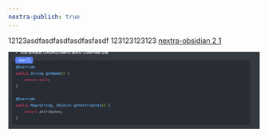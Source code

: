 ```yaml
---
nextra-publish: true
---
```


12123asdfasdfasdfasdfasfasdf
123123123123
[nextra-obsidian 2 1](nextra-obsidian%202%201.md)

![Pasted image 20230921145203.png](/Pasted_image_20230921145203.png)